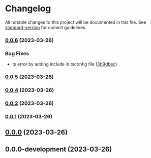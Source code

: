# Changelog

All notable changes to this project will be documented in this file. See [standard-version](https://github.com/conventional-changelog/standard-version) for commit guidelines.

### [0.0.6](https://github.com/hazem-alabiad/eslint-config-hazem/compare/v0.0.5...v0.0.6) (2023-03-26)


### Bug Fixes

* ts error by adding include in tsconfig file ([3b9dbec](https://github.com/hazem-alabiad/eslint-config-hazem/commit/3b9dbec4c65efb41fb33a7364a5d492388b07304))

### [0.0.5](https://github.com/hazem-alabiad/eslint-config-hazem/compare/v0.0.4...v0.0.5) (2023-03-26)

### [0.0.4](https://github.com/hazem-alabiad/eslint-config-hazem/compare/v0.0.2...v0.0.4) (2023-03-26)

### [0.0.2](https://github.com/hazem-alabiad/eslint-config-hazem/compare/v0.0.1...v0.0.2) (2023-03-26)

### [0.0.1](https://github.com/hazem-alabiad/eslint-config-hazem/compare/v0.0.0...v0.0.1) (2023-03-26)

## [0.0.0](https://github.com/hazem-alabiad/eslint-config-hazem/compare/v0.0.0-development...v0.0.0) (2023-03-26)

## 0.0.0-development (2023-03-26)
